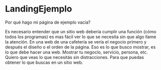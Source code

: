 # LandingEjemplo
Por qué hago mi página de ejemplo vacía?

Es necesario entender que un sitio web debería cumplir una función (cómo todos los programas) es mas fácil ver lo que se necesita sin que algo llame la atención.
En una web de una cafetería se vería el negocio primero y después el diseño o el orden de la página.
Eso es lo que busco mostrar, es lo que debe hacer una web.
Mostrar tu negocio, servicio, persona, etc.
Quiero que veas lo que necesitás sin distracciones.
Para que puedas obtener lo que buscas en un sitio web.
